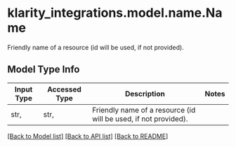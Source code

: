 # klarity_integrations.model.name.Name

Friendly name of a resource (id will be used, if not provided).

## Model Type Info
Input Type | Accessed Type | Description | Notes
------------ | ------------- | ------------- | -------------
str,  | str,  | Friendly name of a resource (id will be used, if not provided). | 

[[Back to Model list]](../../README.md#documentation-for-models) [[Back to API list]](../../README.md#documentation-for-api-endpoints) [[Back to README]](../../README.md)

